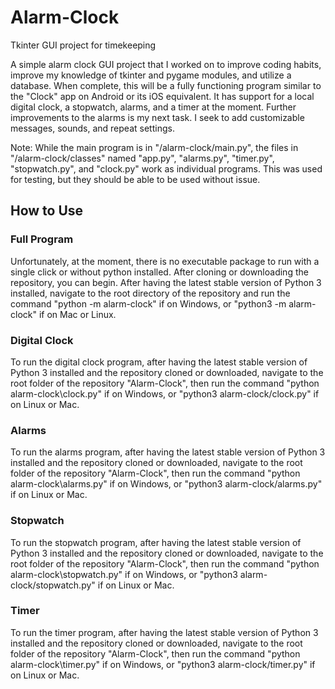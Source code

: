 # Alarm-Clock
Tkinter GUI project for timekeeping

A simple alarm clock GUI project that I worked on to improve coding habits, 
improve my knowledge of tkinter and pygame modules, and utilize a database.
When complete, this will be a fully functioning program similar to the "Clock"
app on Android or its iOS equivalent. It has support for a local digital clock,
a stopwatch, alarms, and a timer at the moment. Further improvements to the alarms
is my next task. I seek to add customizable messages, sounds, and repeat settings.

Note: While the main program is in "/alarm-clock/main.py", the files in "/alarm-clock/classes" named "app.py", "alarms.py", "timer.py", "stopwatch.py", and "clock.py" work as individual programs. This was used for testing, but they should be able to be used without issue.

## How to Use
### Full Program
Unfortunately, at the moment, there is no executable package to run with a single click or without python installed. After cloning or downloading the repository, you can begin. After having the latest stable version of Python 3 installed, navigate to the root directory of the repository and run the command "python -m alarm-clock" if on Windows, or "python3 -m alarm-clock" if on Mac or Linux.

### Digital Clock
To run the digital clock program, after having the latest stable version of Python 3 installed and the repository cloned or downloaded, navigate to the root folder of the repository "Alarm-Clock", then run the command "python alarm-clock\clock.py" if on Windows, or "python3 alarm-clock/clock.py" if on Linux or Mac.

### Alarms
To run the alarms program, after having the latest stable version of Python 3 installed and the repository cloned or downloaded, navigate to the root folder of the repository "Alarm-Clock", then run the command "python alarm-clock\alarms.py" if on Windows, or "python3 alarm-clock/alarms.py" if on Linux or Mac.

### Stopwatch
To run the stopwatch program, after having the latest stable version of Python 3 installed and the repository cloned or downloaded, navigate to the root folder of the repository "Alarm-Clock", then run the command "python alarm-clock\stopwatch.py" if on Windows, or "python3 alarm-clock/stopwatch.py" if on Linux or Mac.

### Timer
To run the timer program, after having the latest stable version of Python 3 installed and the repository cloned or downloaded, navigate to the root folder of the repository "Alarm-Clock", then run the command "python alarm-clock\timer.py" if on Windows, or "python3 alarm-clock/timer.py" if on Linux or Mac.